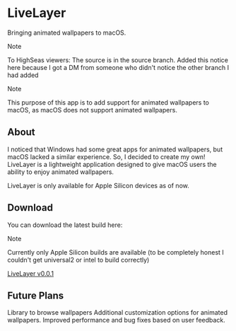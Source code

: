 # LiveLayer
Bringing animated wallpapers to macOS.
> [!NOTE]  
> To HighSeas viewers: The source is in the source branch. Added this notice here because I got a DM from someone who didn't notice the other branch I had added


> [!NOTE]  
> This purpose of this app is to add support for animated wallpapers to macOS, as macOS does not support animated wallpapers.

## About
I noticed that Windows had some great apps for animated wallpapers, but macOS lacked a similar experience. So, I decided to create my own! LiveLayer is a lightweight application designed to give macOS users the ability to enjoy animated wallpapers.

LiveLayer is only available for Apple Silicon devices as of now.

## Download
You can download the latest build here:
> [!NOTE]  
> Currently only Apple Silicon builds are available (to be completely honest I couldn't get universal2 or intel to build correctly)

[LiveLayer v0.0.1](https://github.com/CodingNewbieXD/LiveLayer/raw/refs/heads/releases/LiveLayer_v0.0.1.zip)


## Future Plans
Library to browse wallpapers
Additional customization options for animated wallpapers.
Improved performance and bug fixes based on user feedback.

